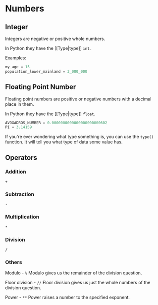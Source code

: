 
# Numbers
## Integer

Integers are negative or positive whole numbers.

In Python they have the [[Type|type]] `int`.

Examples:

```python
my_age = 15
population_lower_mainland = 3_000_000
```

## Floating Point Number

Floating point numbers are positive or negative numbers with a decimal place in them.

In Python they have the [[Type|type]] `float`.

```python
AVOGADROS_NUMBER = 0.0000000000000000000000602
PI = 3.14159
```

If you're ever wondering what type something is, you can use the `type()` function. It will tell you what type of data some value has.

## Operators

### Addition
`+`

### Subtraction
`-`

### Multiplication
`*`

### Division
`/`

### Others

Modulo - `%`
Modulo gives us the remainder of the division question.

Floor division - `//`
Floor division gives us just the whole numbers of the division question.

Power - `**` 
Power raises a number to the specified exponent.